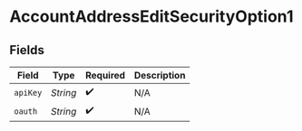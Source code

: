 # AccountAddressEditSecurityOption1


## Fields

| Field              | Type               | Required           | Description        |
| ------------------ | ------------------ | ------------------ | ------------------ |
| `apiKey`           | *String*           | :heavy_check_mark: | N/A                |
| `oauth`            | *String*           | :heavy_check_mark: | N/A                |